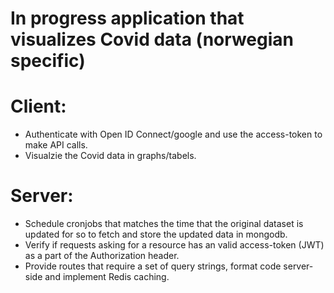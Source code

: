 # In progress application that visualizes Covid data (norwegian specific) 

# Client:
* Authenticate with Open ID Connect/google and use the access-token to make API calls.
* Visualzie the Covid data in graphs/tabels.

# Server: 
* Schedule cronjobs that matches the time that the original dataset is updated for so to fetch and store the updated data in mongodb.
* Verify if requests asking for a resource has an valid access-token (JWT) as a part of the Authorization header.
* Provide routes that require a set of query strings, format code server-side and implement Redis caching. 


